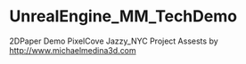# UnrealEngine_MM_TechDemo
2DPaper Demo
PixelCove Jazzy_NYC Project
Assests by http://www.michaelmedina3d.com
